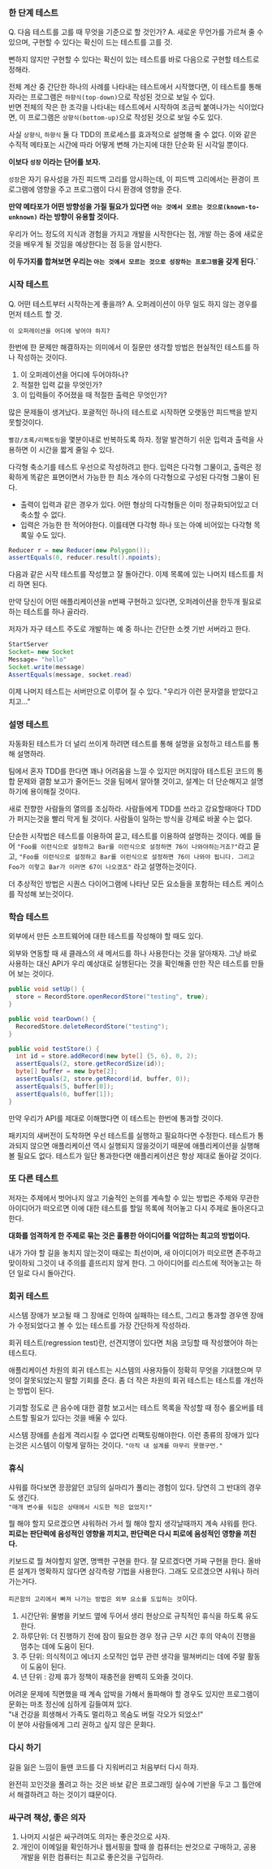 ### 한 단계 테스트

Q. 다음 테스트를 고를 때 무엇을 기준으로 할 것인가?
A. 새로운 무언가를 가르쳐 줄 수 있으며, 구현할 수 있다는 확신이 드는 테스트를 고를 것.

뻔하지 않지만 구현할 수 있다는 확신이 있는 테스트를 바로 다음으로 구현할 테스트로 정해라.

전체 계산 중 간단한 하나의 사례를 나타내는 테스트에서 시작했다면, 이 테스트를 통해 자라는 프로그램은 `하향식(top-down)`으로 작성된 것으로 보일 수 있다.  
반면 전체의 작은 한 조각을 나타내는 테스트에서 시작하여 조금씩 붙여나가는 식이었다면, 이 프로그램은 `상향식(bottom-up)`으로 작성된 것으로 보일 수도 있다.

사실 `상향식`, `하향식` 둘 다 TDD의 프로세스를 효과적으로 설명해 줄 수 없다. 이와 같은 수직적 메타포는 시간에 따라 어떻게 변해 가는지에 대한 단순화 된 시각일 뿐이다.

**이보다 `성장` 이라는 단어를 보자.**

`성장`은 자기 유사성을 가진 피드백 고리를 암시하는데, 이 피드백 고리에서는 환경이 프로그램에 영향을 주고 프로그램이 다시 환경에 영향을 준다.

**만약 메타포가 어떤 방향성을 가질 필요가 있다면 `아는 것에서 모르는 것으로(known-to-unknown)` 라는 방향이 유용할 것이다.**

우리가 어느 정도의 지식과 경험을 가지고 개발을 시작한다는 점, 개발 하는 중에 새로운 것을 배우게 될 것임을 예상한다는 점 등을 암시한다.

**이 두가지를 합쳐보면 우리는 `아는 것에서 모르는 것으로 성장하는 프로그램`을 갖게 된다.`**

### 시작 테스트

Q. 어떤 테스트부터 시작하는게 좋을까?
A. 오퍼레이션이 아무 일도 하지 않는 경우를 먼저 테스트 할 것.

`이 오퍼레이션을 어디에 넣어야 하지?`

한번에 한 문제만 해결하자는 의미에서 이 질문만 생각할 방법은 현실적인 테스트를 하나 작성하는 것이다.

1. 이 오퍼레이션을 어디에 두어야하나?
2. 적절한 입력 값을 무엇인가?
3. 이 입력들이 주어졌을 때 적절한 출력은 무엇인가?

많은 문제들이 생겨났다. 포괄적인 하나의 테스트로 시작하면 오랫동안 피드백을 받지 못할것이다.

`빨강/초록/리팩토링`을 몇분이내로 반복하도록 하자. 정말 발견하기 쉬운 입력과 출력을 사용하면 이 시간을 짧게 줄일 수 있다.

다각형 축소기를 테스트 우선으로 작성하려고 한다. 입력은 다각형 그물이고, 출력은 정확하게 똑같은 표면이면서 가능한 한 최소 개수의 다각형으로 구성된 다각형 그물이 된다.

- 출력이 입력과 같은 경우가 있다. 어떤 형상의 다각형들은 이미 정규화되어있고 더 축소할 수 없다.
- 입력은 가능한 한 적어야한다. 이를테면 다각형 하나 또는 아예 비어있는 다각형 목록일 수도 있다.

```java
Reducer r = new Reducer(new Polygon());
assertEquals(0, reducer.result().npoints);
```

다음과 같은 시작 테스트를 작성했고 잘 돌아간다. 이제 목록에 있는 나머지 테스트를 처리 하면 된다.

만약 당신이 어떤 애플리케이션을 n번째 구현하고 있다면, 오퍼레이션을 한두개 필요로 하는 테스트를 하나 골라라.

저자가 자구 테스트 주도로 개발하는 예 중 하나는 간단한 소켓 기반 서버라고 한다.

```java
StartServer
Socket= new Socket
Message= "hello"
Socket.write(message)
AssertEquals(message, socket.read)
```

이제 나머지 테스트는 서버만으로 이루어 질 수 있다. "우리가 이런 문자열을 받았다고 치고..."

### 설명 테스트

자동화된 테스트가 더 널리 쓰이게 하려면 테스트를 통해 설명을 요청하고 테스트를 통해 설명하라.

팀에서 혼자 TDD를 한다면 꽤나 어려움을 느낄 수 있지만 머지않아 테스트된 코드의 통합 문제와 결함 보고가 줄어든느 것을 팀에서 알아챌 것이고, 설계는 더 단순해지고 설명하기에 용이해질 것이다.

새로 전향한 사람들의 열의를 조심하라. 사람들에게 TDD를 쓰라고 강요할때마다 TDD가 퍼지는것을 빨리 막게 될 것이다. 사람들이 일하는 방식을 강제로 바꿀 수는 없다.

단순한 시작법은 테스트를 이용하여 묻고, 테스트를 이용하여 설명하는 것이다. 예를 들어 `"Foo를 이런식으로 설정하고 Bar를 이런식으로 설정하면 76이 나와야하는거죠?"`라고 묻고, `"Foo를 이런식으로 설정하고 Bar를 이런식으로 설정하면 76이 나와야 됩니다. 그리고 Foo가 이렇고 Bar가 이러면 67이 나오겠죠"` 라고 설명하는것이다.

더 추상적인 방법은 시퀀스 다이어그램에 나타난 모든 요소들을 포함하는 테스트 케이스를 작성해 보는것이다.

### 학습 테스트

외부에서 만든 소프트웨어에 대한 테스트를 작성해야 할 때도 있다.

외부와 연동할 때 새 클래스의 새 메서드를 하나 사용한다는 것을 알아채자. 그냥 바로 사용하는 대신 API가 우리 예상대로 실행된다는 것을 확인해줄 만한 작은 테스트를 만들어 보는 것이다.

```java
public void setUp() {
  store = RecordStore.openRecordStore("testing", true);
}

public void tearDown() {
  RecoredStore.deleteRecordStore("testing");
}

public void testStore() {
  int id = store.addRecord(new byte[] {5, 6}, 0, 2);
  assertEquals(2, store.getRecordSize(id));
  byte[] buffer = new byte[2];
  assertEquals(2, store.getRecord(id, buffer, 0));
  assertEquals(5, buffer[0]);
  assertEquals(6, buffer[1]);
}
```

만약 우리가 API를 제대로 이해했다면 이 테스트는 한번에 통과할 것이다.

패키지의 새버전이 도착하면 우선 테스트를 실행하고 필요하다면 수정한다. 테스트가 통과되지 않으면 애플리케이션 역시 실행되지 않을것이기 때문에 애플리케이션을 실행해볼 필요도 없다. 테스트가 일단 통과한다면 애플리케이션은 항상 제대로 돌아갈 것이다.

### 또 다른 테스트

저자는 주제에서 벗어나지 않고 기술적인 논의를 계속할 수 있는 방법은 주제와 무관한 아이디어가 떠오르면 이에 대한 테스트를 할일 목록에 적어놓고 다시 주제로 돌아온다고 한다.

**대화를 엄격하게 한 주제로 묶는 것은 훌륭한 아이디어를 억압하는 최고의 방법이다.**

내가 가야 할 길을 놓치지 않는것이 때로는 최선이며, 새 아이디어가 떠오르면 존주하고 맞이하되 그것이 내 주의를 흩뜨리지 않게 한다. 그 아이디어를 리스트에 적어놓고는 하던 일로 다시 돌아간다.

### 회귀 테스트

시스템 장애가 보고될 때 그 장애로 인하여 실패하는 테스트, 그리고 통과할 경우엔 장애가 수정되었다고 볼 수 있는 테스트를 가장 간단하게 작성하라.

회귀 테스트(regression test)란, 선견지명이 있다면 처음 코딩할 때 작성했어야 하는 테스트다.

애플리케이션 차원의 회귀 테스트는 시스템의 사용자들이 정확히 무엇을 기대했으며 무엇이 잘못되었는지 말할 기회를 준다. 좀 더 작은 차원의 회귀 테스트는 테스트를 개선하는 방법이 된다.

기괴할 정도로 큰 음수에 대한 결함 보고서는 테스트 목록을 작성할 때 정수 롤오버를 테스트할 필요가 있다는 것을 배울 수 있다.

시스템 장애를 손쉽게 격리시킬 수 없다면 리팩토링해야한다. 이런 종류의 장애가 있다는것은 시스템이 이렇게 말하는 것이다. `"아직 내 설계를 마무리 못했구먼."`

### 휴식

샤워를 하다보면 끙끙앓던 코딩의 실마리가 풀리는 경험이 있다. 당연히 그 반대의 경우도 생긴다.  
`"매개 변수를 뒤집은 상태에서 시도한 적은 없었지!"`

뭘 해야 할지 모르겠으면 샤워하러 가서 뭘 해야 할지 생각날때까지 계속 샤워를 한다.
**피로는 판단력에 음성적인 영향을 끼치고, 판단력은 다시 피로에 음성적인 영향을 끼친다.**

키보드로 뭘 쳐야할지 알면, 명백한 구현을 한다. 잘 모르겠다면 가짜 구현을 한다. 올바른 설계가 명확하지 않다면 삼각측량 기법을 사용한다. 그래도 모르겠으면 샤워나 하러 가는거다.

`피곤함의 고리에서 빠져 나가는 방법은 외부 요소를 도입하는 것`이다.

1. 시간단위: 물병을 키보드 옆에 두어서 생리 현상으로 규칙적인 휴식을 하도록 유도한다.
2. 하루단위: 더 진행하기 전에 잠이 필요한 경우 정규 근무 시간 후의 약속이 진행을 멈추는 데에 도움이 된다.
3. 주 단위: 의식적이고 에너지 소모적인 업무 관련 생각을 떨쳐버리는 데에 주말 활동이 도움이 된다.
4. 년 단위 : 강제 휴가 정책이 재충전을 완벽히 도와줄 것이다.

어려운 문제에 직면했을 때 계속 압박을 가해서 돌파해야 할 경우도 있지만 프로그램이 문화는 마초 정신에 심하게 길들여져 있다.  
"내 건강을 희생해서 가족도 멀리하고 목숨도 버릴 각오가 되었소!"  
이 분야 사람들에게 그리 권하고 싶지 않은 문화다.

### 다시 하기

길을 잃은 느낌이 들땐 코드를 다 지워버리고 처음부터 다시 하자.

완전히 꼬인것을 풀려고 하는 것은 바보 같은 프로그래밍 실수에 기반을 두고 그 틀안에서 해결하려고 하는 것이기 떄문이다.

### 싸구려 책상, 좋은 의자

1. 나머지 시설은 싸구려여도 의자는 좋은것으로 사자.
2. 개인이 이메일을 확인하거나 웹서핑을 할때 쓸 컴퓨터는 싼것으로 구매하고, 공용 개발을 위한 컴퓨터는 최고로 좋은것을 구입하라.
